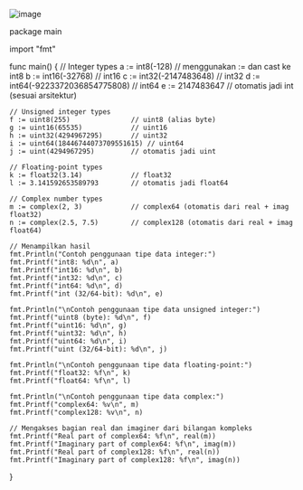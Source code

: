 ![image](https://github.com/user-attachments/assets/81754b2f-fc5e-497e-9823-4cf28e740382)

package main

import "fmt"

func main() {
    // Integer types
    a := int8(-128)                // menggunakan := dan cast ke int8
    b := int16(-32768)             // int16
    c := int32(-2147483648)        // int32
    d := int64(-9223372036854775808) // int64
    e := 2147483647                // otomatis jadi int (sesuai arsitektur)

    // Unsigned integer types
    f := uint8(255)               // uint8 (alias byte)
    g := uint16(65535)            // uint16
    h := uint32(4294967295)       // uint32
    i := uint64(18446744073709551615) // uint64
    j := uint(4294967295)         // otomatis jadi uint

    // Floating-point types
    k := float32(3.14)            // float32
    l := 3.141592653589793        // otomatis jadi float64

    // Complex number types
    m := complex(2, 3)            // complex64 (otomatis dari real + imag float32)
    n := complex(2.5, 7.5)        // complex128 (otomatis dari real + imag float64)

    // Menampilkan hasil
    fmt.Println("Contoh penggunaan tipe data integer:")
    fmt.Printf("int8: %d\n", a)
    fmt.Printf("int16: %d\n", b)
    fmt.Printf("int32: %d\n", c)
    fmt.Printf("int64: %d\n", d)
    fmt.Printf("int (32/64-bit): %d\n", e)

    fmt.Println("\nContoh penggunaan tipe data unsigned integer:")
    fmt.Printf("uint8 (byte): %d\n", f)
    fmt.Printf("uint16: %d\n", g)
    fmt.Printf("uint32: %d\n", h)
    fmt.Printf("uint64: %d\n", i)
    fmt.Printf("uint (32/64-bit): %d\n", j)

    fmt.Println("\nContoh penggunaan tipe data floating-point:")
    fmt.Printf("float32: %f\n", k)
    fmt.Printf("float64: %f\n", l)

    fmt.Println("\nContoh penggunaan tipe data complex:")
    fmt.Printf("complex64: %v\n", m)
    fmt.Printf("complex128: %v\n", n)

    // Mengakses bagian real dan imaginer dari bilangan kompleks
    fmt.Printf("Real part of complex64: %f\n", real(m))
    fmt.Printf("Imaginary part of complex64: %f\n", imag(m))
    fmt.Printf("Real part of complex128: %f\n", real(n))
    fmt.Printf("Imaginary part of complex128: %f\n", imag(n))
}
